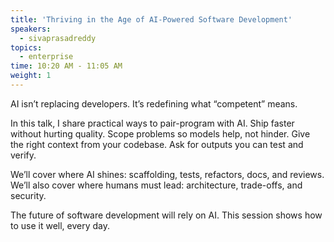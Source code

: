 ```yaml
---
title: 'Thriving in the Age of AI-Powered Software Development'
speakers:
  - sivaprasadreddy
topics:
  - enterprise
time: 10:20 AM - 11:05 AM
weight: 1
---
```


AI isn’t replacing developers. It’s redefining what “competent” means.

In this talk, I share practical ways to pair-program with AI. Ship faster without hurting quality. Scope problems so models help, not hinder. Give the right context from your codebase. Ask for outputs you can test and verify.

We’ll cover where AI shines: scaffolding, tests, refactors, docs, and reviews. We’ll also cover where humans must lead: architecture, trade-offs, and security.

The future of software development will rely on AI. This session shows how to use it well, every day.